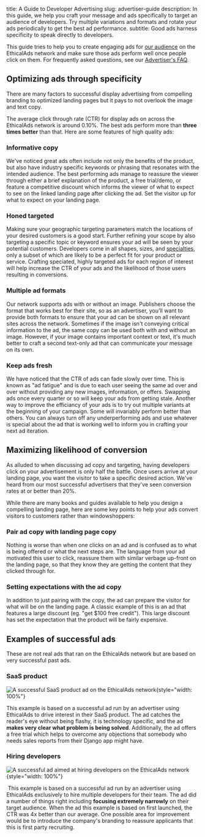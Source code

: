 title: A Guide to Developer Advertising
slug: advertiser-guide
description: In this guide, we help you craft your message and ads specifically to target an audience of developers. Try multiple variations and formats and rotate your ads periodically to get the best ad performance.
subtitle: Good ads harness specificity to speak directly to developers.

This guide tries to help you to create engaging ads for [our audience](/our-audience/) on the EthicalAds network
and make sure those ads perform well once people click on them.
For frequently asked questions, see our [Advertiser's FAQ](/advertisers/faq/).


## Optimizing ads through specificity
There are many factors to successful display advertising
from compelling branding to optimized landing pages
but it pays to not overlook the image and text copy.

The average click through rate (CTR) for display ads on across the EthicalAds network is around 0.10%.
The best ads perform more than **three times better** than that.
Here are some features of high quality ads:

### Informative copy
We've noticed great ads often include not only the benefits of the product, 
but also have industry specific keywords or phrasing that resonates with the intended audience.
The best performing ads manage to reassure the viewer through either a brief explanation of the product, 
a free trial/demo, or feature a competitive discount which informs the viewer of what to expect 
to see on the linked landing page after clicking the ad.
Set the visitor up for what to expect on your landing page.

### Honed targeted
Making sure your geographic targeting parameters match the locations of your desired customers is a good start.
Further refining your scope by also targeting a specific topic or keyword ensures your ad will be seen by your potential customers.
Developers come in all shapes, sizes, and [specialties](https://www.ethicalads.io/our-audience/), 
only a subset of which are likely to be a perfect fit for your product or service. 
Crafting speciated, highly targeted ads for each region of interest will help increase the CTR of your ads 
and the likelihood of those users resulting in conversions.

### Multiple ad formats
Our network supports ads with or without an image.
Publishers choose the format that works best for their site,
so as an advertiser, you'll want to provide both formats to ensure that your ad can be shown
on all relevant sites across the network.
Sometimes if the image isn't conveying critical information to the ad,
the same copy can be used both with and without an image.
However, if your image contains important context or text,
it's much better to craft a second text-only ad that can communicate your message on its own.

### Keep ads fresh
We have noticed that the CTR of ads can fade slowly over time. 
This is known as "ad fatigue" and is due to each user seeing the same ad over and over
without providing any new images, information, or offers.
Swapping ads once every quarter or so will keep your ads from getting stale.
Another way to improve the efficiancy of your ads is to try out multiple variants 
at the beginning of your campaign. 
Some will invariably perform better than others. 
You can always turn off any underperforming ads and use whatever is special about the ad that is working well
to inform you in crafting your next ad iteration.


## Maximizing likelihood of conversion
As alluded to when discussing ad copy and targeting,
having developers click on your advertisement is only half the battle.
Once users arrive at your landing page, you want the visitor to take a specific desired action.
We've heard from our most successful advertisers that they've seen conversion rates at or better than 20%.

While there are many books and guides available to help you design a compelling landing page,
here are some key points to help your ads convert visitors to customers rather than windowshoppers:

### Pair ad copy with landing page copy
Nothing is worse than when one clicks on an ad and is confused
as to what is being offered or what the next steps are.
The language from your ad motivated this user to click, 
reassure them with similar verbage up-front on the landing page,
so that they know they are getting the content that they clicked through for.

### Setting expectations with the ad copy
In addition to just pairing with the copy, the ad can prepare the visitor
for what will be on the landing page.
A classic example of this is an ad that features a large discount (eg. "get $100 free credit").
This large discount has set the expectation that the product will be fairly expensive.


## Examples of successful ads
These are not real ads that ran on the EthicalAds network but are based on very
successful past ads.
​
### SaaS product
![A successful SaaS product ad on the EthicalAds network](../images/pages/learning-hub/successful-ad-2.png){style="width: 100%"}
​

This example is based on a successful ad run by an advertiser
using EthicalAds to drive interest in their SaaS product.
The ad catches the reader's eye without being flashy,
it is technology specific, and the ad
**makes very clear what problem is being solved**.
Additionally, the ad offers a free trial which helps to overcome any
objections that somebody who needs sales reports from their Django app
might have.
​
### Hiring developers
![A successful ad aimed at hiring developers on the EthicalAds network](../images/pages/learning-hub/successful-ad-1.png){style="width: 100%"}

​
This example is based on a successful ad run by an advertiser using
EthicalAds exclusively to hire multiple developers for their team.
The ad did a number of things right including
**focusing extremely narrowly** on their target audience.
When the ad this example is based on first launched,
the CTR was 4x better than our average.
One possible area for improvement would be to introduce the company's
branding to reassure applicants that this is first party recruiting.
